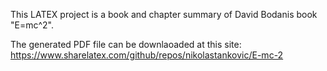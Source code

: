 This LATEX project is a book and chapter summary of David Bodanis book "E=mc^2".

The generated PDF file can be downlaoaded at this site: https://www.sharelatex.com/github/repos/nikolastankovic/E-mc-2
